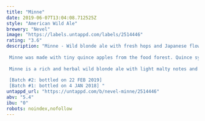 ```yaml
---
title: "Minne"
date: 2019-06-07T13:04:08.712525Z
style: "American Wild Ale"
brewery: "Nevel"
image: "https://labels.untappd.com/labels/2514446"
rating: "3.6"
description: "Minne - Wild blonde ale with fresh hops and Japanese flowering quince.  Minne was made with tiny quince apples from the food forest. Quince symbols love and friendship, cherishing something or somebody, opening your heart to life. Picking the apples requires dedication, because they cling to their branches like there's no tomorrow, amid long sharp thorns. All you can do is approach them with care and respect, like you would a loved one. Minne first came into being when Wouter of foodforest Ketelbroek kindly donated his entire harvest from a bad apple year, two tote bags full, just enough to create this beautiful beer. The next year saw more apples and luckily more Minne.   Minne is a rich and herbal wild blonde ale with light malty notes and elegant peppery notes. You can taste the Japanese flowering quince in hints of citrus and apple, while the finish offers a fruity bitterness from the fresh hops of our local hop grower.   [Batch #2: bottled on 22 FEB 2019]  [Batch #1: bottled on 4 JAN 2018] "
untappd_url: "https://untappd.com/b/nevel-minne/2514446"
abv: "5.4"
ibu: "0"
robots: noindex,nofollow
---
```

